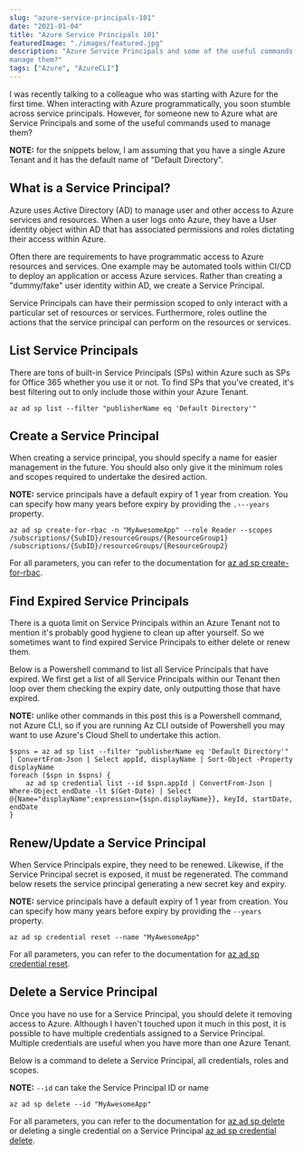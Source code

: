 ```yaml
---
slug: "azure-service-principals-101"
date: "2021-01-04"
title: "Azure Service Principals 101"
featuredImage: "./images/featured.jpg"
description: "Azure Service Principals and some of the useful commands used to
manage them?"
tags: ["Azure", "AzureCLI"]
---
```


I was recently talking to a colleague who was starting with Azure for the first time. When interacting with Azure programmatically, you soon stumble across service principals. However, for someone new to Azure what are Service Principals and some of the useful commands used to manage them?

**NOTE:** for the snippets below, I am assuming that you have a single Azure Tenant and it has the default name of "Default Directory".

## What is a Service Principal?

Azure uses Active Directory (AD) to manage user and other access to Azure services and resources. When a user logs onto Azure, they have a User identity object within AD that has associated permissions and roles dictating their access within Azure.

Often there are requirements to have programmatic access to Azure resources and services. One example may be automated tools within CI/CD to deploy an application or access Azure services. Rather than creating a "dummy/fake" user identity within AD, we create a Service Principal.

Service Principals can have their permission scoped to only interact with a particular set of resources or services. Furthermore, roles outline the actions that the service principal can perform on the resources or services.

## List Service Principals

There are tons of built-in Service Principals (SPs) within Azure such as SPs for Office 365 whether you use it or not. To find SPs that you've created, it's best filtering out to only include those within your Azure Tenant.

```azurecli
az ad sp list --filter "publisherName eq 'Default Directory'"
```

## Create a Service Principal

When creating a service principal, you should specify a name for easier management in the future. You should also only give it the minimum roles and scopes required to undertake the desired action.

**NOTE:** service principals have a default expiry of 1 year from creation. You can specify how many years before expiry by providing the `.›--years` property.

```azurecli
az ad sp create-for-rbac -n "MyAwesomeApp" --role Reader --scopes /subscriptions/{SubID}/resourceGroups/{ResourceGroup1} /subscriptions/{SubID}/resourceGroups/{ResourceGroup2}
```

For all parameters, you can refer to the documentation for [az ad sp create-for-rbac][1].

## Find Expired Service Principals

There is a quota limit on Service Principals within an Azure Tenant not to mention it's probably good hygiene to clean up after yourself. So we sometimes want to find expired Service Principals to either delete or renew them.

Below is a Powershell command to list all Service Principals that have expired. We first get a list of all Service Principals within our Tenant then loop over them checking the expiry date, only outputting those that have expired.

**NOTE:** unlike other commands in this post this is a Powershell command, not Azure CLI, so if you are running Az CLI outside of Powershell you may want to use Azure's Cloud Shell to undertake this action.

```powershell{numberLines: true}
$spns = az ad sp list --filter "publisherName eq 'Default Directory'" | ConvertFrom-Json | Select appId, displayName | Sort-Object -Property displayName
foreach ($spn in $spns) {
    az ad sp credential list --id $spn.appId | ConvertFrom-Json | Where-Object endDate -lt $(Get-Date) | Select @{Name="displayName";expression={$spn.displayName}}, keyId, startDate, endDate
}
```

## Renew/Update a Service Principal

When Service Principals expire, they need to be renewed. Likewise, if the Service Principal secret is exposed, it must be regenerated. The command below resets the service principal generating a new secret key and expiry.

**NOTE:** service principals have a default expiry of 1 year from creation. You can specify how many years before expiry by providing the `--years` property.

```azurecli
az ad sp credential reset --name "MyAwesomeApp"
```

For all parameters, you can refer to the documentation for [az ad sp credential reset][2].

## Delete a Service Principal

Once you have no use for a Service Principal, you should delete it removing access to Azure. Although I haven't touched upon it much in this post, it is possible to have multiple credentials assigned to a Service Principal. Multiple credentials are useful when you have more than one Azure Tenant.

Below is a command to delete a Service Principal, all credentials, roles and scopes.

**NOTE:** `--id` can take the Service Principal ID or name

```azurecli
az ad sp delete --id "MyAwesomeApp"
```

For all parameters, you can refer to the documentation for [az ad sp delete][3] or deleting a single credential on a Service Principal [az ad sp credential delete][4].

[1]: https://docs.microsoft.com/en-us/cli/azure/ad/sp?view=azure-cli-latest#az_ad_sp_create_for_rbac
[2]: https://docs.microsoft.com/en-us/cli/azure/ad/sp/credential?view=azure-cli-latest#az_ad_sp_credential_reset
[3]: https://docs.microsoft.com/en-us/cli/azure/ad/sp?view=azure-cli-latest#az_ad_sp_delete
[4]: https://docs.microsoft.com/en-us/cli/azure/ad/sp/credential?view=azure-cli-latest#az_ad_sp_credential_delete